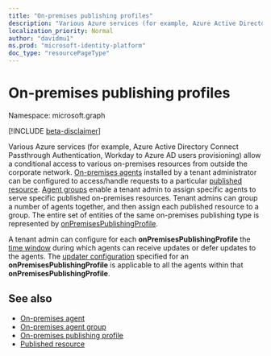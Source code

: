 ```yaml
---
title: "On-premises publishing profiles"
description: "Various Azure services (for example, Azure Active Directory Connect Passthrough Authentication, Workday to Azure AD users provisioning) allow a conditional access to various on-premises resources from outside the corporate network."
localization_priority: Normal
author: "davidmu1"
ms.prod: "microsoft-identity-platform"
doc_type: "resourcePageType"
---
```


# On-premises publishing profiles

Namespace: microsoft.graph

[!INCLUDE [beta-disclaimer](../../includes/beta-disclaimer.md)]

Various Azure services (for example, Azure Active Directory Connect Passthrough Authentication, Workday to Azure AD users provisioning) allow a conditional access to various on-premises resources from outside the corporate network. [On-premises agents](onpremisesagent.md) installed by a tenant administrator can be configured to access/handle requests to a particular [published resource](publishedresource.md).
[Agent groups](onpremisesagentgroup.md) enable a tenant admin to assign specific agents to serve specific published on-premises resources. Tenant admins can group a number of agents together, and then assign each published resource to a group. The entire set of entities of the same on-premises publishing type is represented by [onPremisesPublishingProfile](onpremisespublishingprofile.md).

A tenant admin can configure for each **onPremisesPublishingProfile** the [time window](updatewindow.md) during which agents can receive updates or defer updates to the agents. The [updater configuration](hybridagentupdaterconfiguration.md) specified for an **onPremisesPublishingProfile** is applicable to all the agents within that **onPremisesPublishingProfile**.

## See also

- [On-premises agent](onpremisesagent.md)
- [On-premises agent group](onpremisesagentgroup.md)
- [On-premises publishing profile](onpremisespublishingprofile.md)
- [Published resource](publishedresource.md)

<!-- uuid: 16cd6b66-4b1a-43a1-adaf-3a886856ed98
2019-02-04 14:57:30 UTC -->
<!-- {
  "type": "#page.annotation",
  "description": "Service root",
  "keywords": "",
  "section": "documentation",
  "tocPath": ""
}-->
